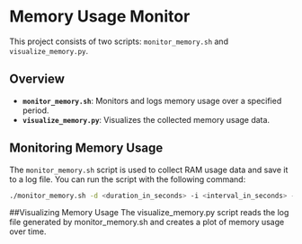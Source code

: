 # Memory Usage Monitor

This project consists of two scripts: `monitor_memory.sh` and `visualize_memory.py`.

## Overview

- **`monitor_memory.sh`**: Monitors and logs memory usage over a specified period.
- **`visualize_memory.py`**: Visualizes the collected memory usage data.

## Monitoring Memory Usage

The `monitor_memory.sh` script is used to collect RAM usage data and save it to a log file. You can run the script with the following command:

```bash
./monitor_memory.sh -d <duration_in_seconds> -i <interval_in_seconds> -o <output_file>
```

##Visualizing Memory Usage
The visualize_memory.py script reads the log file generated by monitor_memory.sh and creates a plot of memory usage over time.
